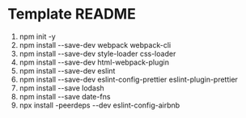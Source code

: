 # Template README

1. npm init -y
2. npm install --save-dev webpack webpack-cli
3. npm install --save-dev style-loader css-loader
4. npm install --save-dev html-webpack-plugin
5. npm install --save-dev eslint
6. npm install --save-dev eslint-config-prettier eslint-plugin-prettier
7. npm install --save lodash
8. npm install --save date-fns
9. npx install -peerdeps --dev eslint-config-airbnb
